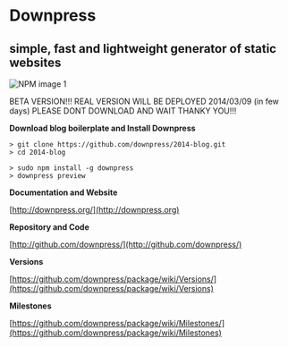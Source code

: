# Downpress
## simple, fast and lightweight generator of static websites

![NPM image 1](https://nodei.co/npm/downpress.png)

BETA VERSION!!!
REAL VERSION WILL BE DEPLOYED 2014/03/09 (in few days)
PLEASE DONT DOWNLOAD AND WAIT
THANKY YOU!!!

**Download blog boilerplate and Install Downpress**

    > git clone https://github.com/downpress/2014-blog.git
    > cd 2014-blog

    > sudo npm install -g downpress
    > downpress preview

**Documentation and Website**

[http://downpress.org/](http://downpress.org)

**Repository and Code**

[http://github.com/downpress/](http://github.com/downpress/)

**Versions**

[https://github.com/downpress/package/wiki/Versions/](https://github.com/downpress/package/wiki/Versions)

**Milestones**

[https://github.com/downpress/package/wiki/Milestones/](https://github.com/downpress/package/wiki/Milestones)